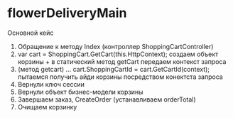 # flowerDeliveryMain

Основной кейс

1. Обращение к методу Index (контроллер ShoppingCartController)
2. var cart = ShoppingCart.GetCart(this.HttpContext);
   создаем объект корзины + в статический метод getCart передаем контекст запроса
3. (метод getcart) ... cart.ShoppingCartId = cart.GetCartId(context);
   пытаемся получить айди корзины посредством конектста запроса
4. Вернули ключ сессии
5. Вернули объект бизнес-модели корзины
6. Завершаем заказ, CreateOrder (устанавливаем orderTotal)
7. Очищаем корзинку  